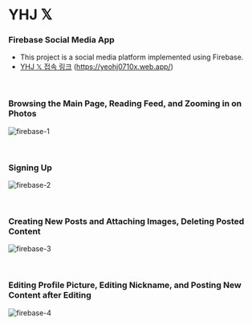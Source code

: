 # YHJ 𝕏

### Firebase Social Media App
- This project is a social media platform implemented using Firebase.
- [YHJ 𝕏 접속 링크](https://yeohj0710x.web.app/) (https://yeohj0710x.web.app/)

<br>

### Browsing the Main Page, Reading Feed, and Zooming in on Photos
![firebase-1](https://github.com/yeohj0710/Firebase-social-media-app/assets/93759367/fd11f47c-cc24-493e-8213-8bbe8b2cf36b)

<br>

### Signing Up
![firebase-2](https://github.com/yeohj0710/Firebase-social-media-app/assets/93759367/acae816c-6ae9-4df9-85ab-3537ad27e110)

<br>

### Creating New Posts and Attaching Images, Deleting Posted Content
![firebase-3](https://github.com/yeohj0710/Firebase-social-media-app/assets/93759367/bef20588-d9a0-4560-bc7a-e4206d93860a)

<br>

### Editing Profile Picture, Editing Nickname, and Posting New Content after Editing
![firebase-4](https://github.com/yeohj0710/Firebase-social-media-app/assets/93759367/dfd84c61-804e-4064-8f7d-530d41342070)

<br>
